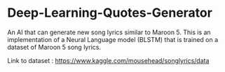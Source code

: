 # Deep-Learning-Quotes-Generator

An AI that can generate new song lyrics similar to Maroon 5.
This is an implementation of a Neural Language model (BLSTM) that is trained on a dataset of Maroon 5 song lyrics.

Link to dataset : https://www.kaggle.com/mousehead/songlyrics/data
